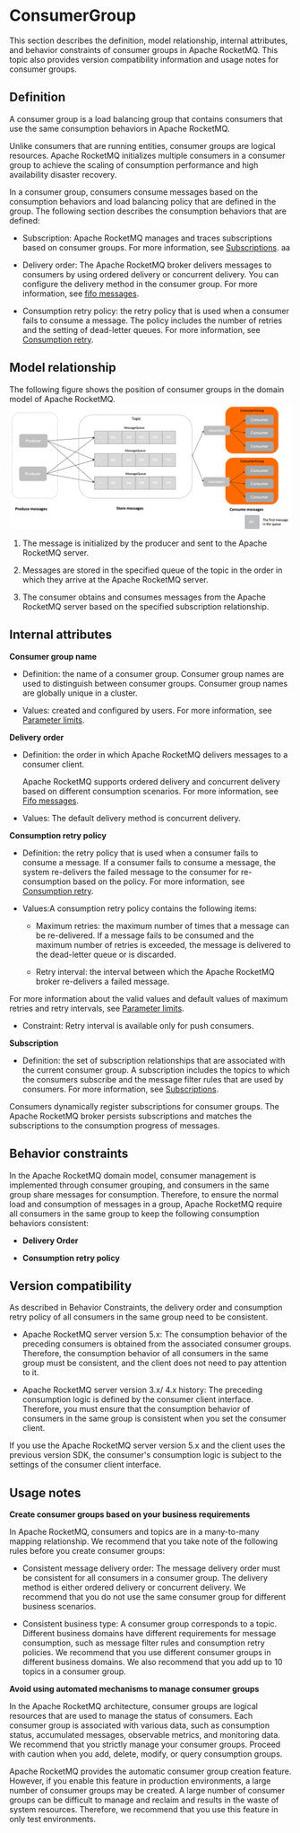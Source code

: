 # ConsumerGroup

This section describes the definition, model relationship, internal attributes, and behavior constraints of consumer groups in Apache RocketMQ. This topic also provides version compatibility information and usage notes for consumer groups.
## Definition

A consumer group is a load balancing group that contains consumers that use the same consumption behaviors in Apache RocketMQ.

Unlike consumers that are running entities, consumer groups are logical resources. Apache RocketMQ initializes multiple consumers in a consumer group to achieve the scaling of consumption performance and high availability disaster recovery.

In a consumer group, consumers consume messages based on the consumption behaviors and load balancing policy that are defined in the group. The following section describes the consumption behaviors that are defined:

* Subscription: Apache RocketMQ manages and traces subscriptions based on consumer groups. For more information, see [Subscriptions](./09subscription.md).
  aa
* Delivery order: The Apache RocketMQ broker delivers messages to consumers by using ordered delivery or concurrent delivery. You can configure the delivery method in the consumer group. For more information, see [fifo messages](../04-功能行为/03fifomessage.md).

* Consumption retry policy: the retry policy that is used when a consumer fails to consume a message. The policy includes the number of retries and the setting of dead-letter queues. For more information, see [Consumption retry](../04-功能行为/10consumerretrypolicy.md).


## Model relationship

The following figure shows the position of consumer groups in the domain model of Apache RocketMQ.![Consumer groups](../picture/v5/archiforconsumergroup.png)

1. The message is initialized by the producer and sent to the Apache RocketMQ server.

2. Messages are stored in the specified queue of the topic in the order in which they arrive at the Apache RocketMQ server.

3. The consumer obtains and consumes messages from the Apache RocketMQ server based on the specified subscription relationship.



## Internal attributes

**Consumer group name**

* Definition: the name of a consumer group. Consumer group names are used to distinguish between consumer groups. Consumer group names are globally unique in a cluster.

* Values: created and configured by users. For more information, see [Parameter limits](../01-基础介绍/03limits.md).

**Delivery order**

* Definition: the order in which Apache RocketMQ delivers messages to a consumer client.

  Apache RocketMQ supports ordered delivery and concurrent delivery based on different consumption scenarios. For more information, see [Fifo messages](../04-功能行为/03fifomessage.md).


* Values: The default delivery method is concurrent delivery.



**Consumption retry policy**

* Definition: the retry policy that is used when a consumer fails to consume a message. If a consumer fails to consume a message, the system re-delivers the failed message to the consumer for re-consumption based on the policy. For more information, see [Consumption retry](../04-功能行为/10consumerretrypolicy.md).

* Values:A consumption retry policy contains the following items:

  * Maximum retries: the maximum number of times that a message can be re-delivered. If a message fails to be consumed and the maximum number of retries is exceeded, the message is delivered to the dead-letter queue or is discarded.

  * Retry interval: the interval between which the Apache RocketMQ broker re-delivers a failed message.
  

For more information about the valid values and default values of maximum retries and retry intervals, see [Parameter limits](../01-基础介绍/03limits.md).

* Constraint: Retry interval is available only for push consumers.


**Subscription**

* Definition: the set of subscription relationships that are associated with the current consumer group. A subscription includes the topics to which the consumers subscribe and the message filter rules that are used by consumers. For more information, see [Subscriptions](../03-领域模型/09subscription.md).

Consumers dynamically register subscriptions for consumer groups. The Apache RocketMQ broker persists subscriptions and matches the subscriptions to the consumption progress of messages.

## Behavior constraints

In the Apache RocketMQ domain model, consumer management is implemented through consumer grouping, and consumers in the same group share messages for consumption. Therefore, to ensure the normal load and consumption of messages in a group, Apache RocketMQ require all consumers in the same group to keep the following consumption behaviors consistent:

* **Delivery Order**

* **Consumption retry policy**




## Version compatibility

As described in Behavior Constraints, the delivery order and consumption retry policy of all consumers in the same group need to be consistent.

* Apache RocketMQ server version 5.x: The consumption behavior of the preceding consumers is obtained from the associated consumer groups. Therefore, the consumption behavior of all consumers in the same group must be consistent, and the client does not need to pay attention to it.

* Apache RocketMQ server version 3.x/ 4.x history: The preceding consumption logic is defined by the consumer client interface. Therefore, you must ensure that the consumption behavior of consumers in the same group is consistent when you set the consumer client.

If you use the Apache RocketMQ server version 5.x and the client uses the previous version SDK, the consumer's consumption logic is subject to the settings of the consumer client interface.

## Usage notes

**Create consumer groups based on your business requirements**

In Apache RocketMQ, consumers and topics are in a many-to-many mapping relationship. We recommend that you take note of the following rules before you create consumer groups:

* Consistent message delivery order: The message delivery order must be consistent for all consumers in a consumer group. The delivery method is either ordered delivery or concurrent delivery. We recommend that you do not use the same consumer group for different business scenarios.

* Consistent business type: A consumer group corresponds to a topic. Different business domains have different requirements for message consumption, such as message filter rules and consumption retry policies. We recommend that you use different consumer groups in different business domains. We also recommend that you add up to 10 topics in a consumer group.


**Avoid using automated mechanisms to manage consumer groups**

In the Apache RocketMQ architecture, consumer groups are logical resources that are used to manage the status of consumers. Each consumer group is associated with various data, such as consumption status, accumulated messages, observable metrics, and monitoring data. We recommend that you strictly manage your consumer groups. Proceed with caution when you add, delete, modify, or query consumption groups.

Apache RocketMQ provides the automatic consumer group creation feature. However, if you enable this feature in production environments, a large number of consumer groups may be created. A large number of consumer groups can be difficult to manage and reclaim and results in the waste of system resources. Therefore, we recommend that you use this feature in only test environments.